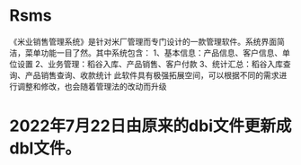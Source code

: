 # Rsms
 《米业销售管理系统》是针对米厂管理而专门设计的一款管理软件。系统界面简洁，菜单功能一目了然。其中系统包含： 1、基本信息：产品信息、客户信息、单位设置 2、业务管理：稻谷入库、产品销售、客户付款 3、统计汇总：稻谷入库查询、产品销售查询、收款统计 此软件具有极强拓展空间，可以根据不同的需求进行调整和修改，也会随着管理法的改动而升级
# 2022年7月22日由原来的dbi文件更新成dbl文件。
